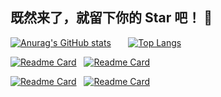 ## 既然来了，就留下你的 Star 吧！ 👋

<!--
**yutian81/yutian81** is a ✨ _special_ ✨ repository because its `README.md` (this file) appears on your GitHub profile.

Here are some ideas to get you started:

- 🔭 I’m currently working on ...
- 🌱 I’m currently learning ...
- 👯 I’m looking to collaborate on ...
- 🤔 I’m looking for help with ...
- 💬 Ask me about ...
- 📫 How to reach me: ...
- 😄 Pronouns: ...
- ⚡ Fun fact: ...
-->

[![Anurag's GitHub stats](https://github-readme-stats.vercel.app/api?username=yutian81&show_icons=true&hide=contribs&theme=default&show_owner=true)](https://github.com/anuraghazra/github-readme-stats) &nbsp;&nbsp;&nbsp;&nbsp;&nbsp; [![Top Langs](https://github-readme-stats.vercel.app/api/top-langs/?username=yutian81&layout=compact)](https://github.com/anuraghazra/github-readme-stats)

[![Readme Card](https://github-readme-stats.vercel.app/api/pin/?username=cmliu&repo=edgetunnel&show_owner&theme=shadow_red)](https://github.com/anuraghazra/github-readme-stats) &nbsp; [![Readme Card](https://github-readme-stats.vercel.app/api/pin/?username=fscarmen2&repo=Argo-Nezha-Service-Container&show_owner=true&theme=shadow_red)](https://github.com/anuraghazra/github-readme-stats)   

[![Readme Card](https://github-readme-stats.vercel.app/api/pin/?username=eooce&repo=Sing-box&show_owner=true&theme=shadow_red)](https://github.com/anuraghazra/github-readme-stats) &nbsp; [![Readme Card](https://github-readme-stats.vercel.app/api/pin/?username=bh-qt&repo=Cloudflare-IP-SpeedTest&show_owner=true&theme=shadow_red)](https://github.com/anuraghazra/github-readme-stats)
